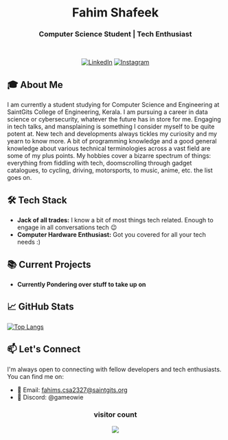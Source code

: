 <h1 align="center">Fahim Shafeek</h1>
<h3 align="center">Computer Science Student | Tech Enthusiast</h3>

</br>


<p align="center"> 
  <a href="https://www.linkedin.com/in/fahim-shafeek-38477a290/"><img src="https://img.shields.io/badge/-LinkedIn-blue?style=flat-square&logo=linkedin&logoColor=white" alt="LinkedIn"></a>
  <a href="https://www.instagram.com/gameo__/"><img src="https://img.shields.io/badge/Instagram-E4405F?style=for-the-badge&logo=instagram&logoColor=white" alt="Instagram"></a>
</p>


## 🎓 About Me
I am currently a student studying for Computer Science and Engineering at SaintGits College of Engineering, Kerala. I am pursuing a career in data science or cybersecurity, whatever the future has in store for me. Engaging in tech talks, and mansplaining is something I consider myself to be quite potent at. New tech and developments always tickles my curiosity and my yearn to know more. A bit of programming knowledge and a good general knowledge about various technical terminologies across a vast field are some of my plus points. My hobbies cover a bizarre spectrum of things: everything from fiddling with tech, doomscrolling through gadget catalogues, to cycling, driving, motorsports, to music, anime, etc. the list goes on.

## 🛠️ Tech Stack


- **Jack of all trades:** I know a bit of most things tech related. Enough to engage in all conversations tech 😉
- **Computer Hardware Enthusiast:** Got you covered for all your tech needs :)

## 📚 Current Projects

- **Currently Pondering over stuff to take up on**



## 📈 GitHub Stats

[![Top Langs](https://github-readme-stats.vercel.app/api/top-langs/?username=fahimshafeek&layout=compact&theme=radical)](https://github.com/anuraghazra/github-readme-stats)


## 📫 Let's Connect

I'm always open to connecting with fellow developers and tech enthusiasts. You can find me on:

- 📧 Email: fahims.csa2327@saintgits.org
- 💬 Discord: @gameowie

<h3 align="center"> visitor count </h3>
<p align="center"> <img src="https://profile-counter.glitch.me/fahimshafeek/count.svg" /> </p>
